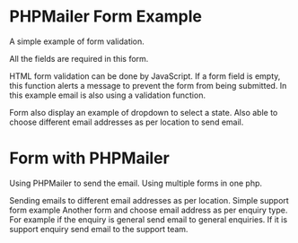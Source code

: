 # PHPMailer Form Example

A simple example of form validation.

All the fields are required in this form.

HTML form validation can be done by JavaScript. If a form field is empty, this function alerts a message to prevent the form from being submitted. In this example email is also using a validation function.

Form also display an example of dropdown to select a state. Also able to choose different email addresses as per location to send email.

# Form with PHPMailer

Using PHPMailer to send the email. Using multiple forms in one php.

Sending emails to different email addresses as per location. 
Simple support form example
Another form and choose email address as per enquiry type. For example if the enquiry is general send email to general enquiries. If it is support enquiry send email to the support team.

